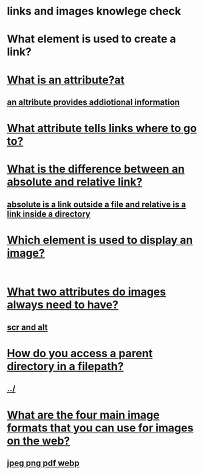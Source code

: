 # links and images knowlege check

# What element is used to create a link?

## <a href="http://">

# What is an attribute?at

## an altribute provides addiotional information

# What attribute tells links where to go to?

## <a href="http://">

# What is the difference between an absolute and relative link?

## absolute is a link outside a file and relative is a link inside a directory

# Which element is used to display an image?

## <img>

# What two attributes do images always need to have?

## scr and alt

# How do you access a parent directory in a filepath?

## ../

# What are the four main image formats that you can use for images on the web?

## jpeg png pdf webp
